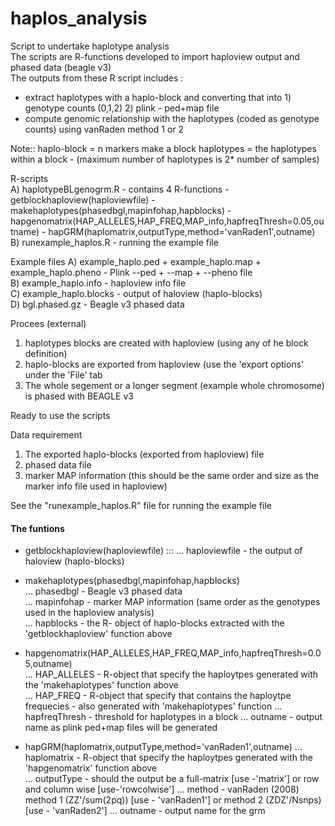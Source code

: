 # haplos_analysis
Script to undertake haplotype analysis  
The scripts are R-functions developed to import haploview output and phased data (beagle v3)  
The outputs from these R script includes :  
  - extract haplotypes with a haplo-block and converting that into 1) genotype counts (0,1,2) 2) plink - ped+map file  
  - compute genomic relationship with the haplotypes (coded as genotype counts) using vanRaden method 1 or 2  

Note:: 
  haplo-block = n markers make a block
  haplotypes = the haplotypes within a block -  (maximum number of haplotypes is 2* number of samples)

R-scripts  
A) haplotypeBLgenogrm.R - contains 4 R-functions
    - getblockhaploview(haploviewfile)
    - makehaplotypes(phasedbgl,mapinfohap,hapblocks)
    - hapgenomatrix(HAP_ALLELES,HAP_FREQ,MAP_info,hapfreqThresh=0.05,outname)
    - hapGRM(haplomatrix,outputType,method='vanRaden1',outname)
B) runexample_haplos.R - running the example file

Example files 
A) example_haplo.ped + example_haplo.map + example_haplo.pheno - Plink --ped + --map + --pheno file   
B) example_haplo.info - haploview info file  
C) example_haplo.blocks - output of haloview (haplo-blocks)  
D) bgl.phased.gz - Beagle v3 phased data  

Procees (external)  
1. haplotypes blocks are created with haploview (using any of he block definition)  
2. haplo-blocks are exported from haploview (use the 'export options' under the 'File' tab  
3. The whole segement or a longer segment (example whole chromosome) is phased with BEAGLE v3  

Ready to use the scripts  

Data requirement  
1. The exported haplo-blocks (exported from haploview) file  
2. phased data file  
3. marker MAP information (this should be the same order and size as the marker info file used in haploview)   

See the "runexample_haplos.R" file for running the example file  

#### The funtions  
- getblockhaploview(haploviewfile) :::
    ... haploviewfile - the output of haloview (haplo-blocks)  

- makehaplotypes(phasedbgl,mapinfohap,hapblocks)  
    ... phasedbgl - Beagle v3 phased data  
    ... mapinfohap - marker MAP information (same order as the genotypes used in the haploview analysis)  
    ... hapblocks - the R- object of haplo-blocks extracted with the 'getblockhaploview' function above  

- hapgenomatrix(HAP_ALLELES,HAP_FREQ,MAP_info,hapfreqThresh=0.05,outname)  
    ... HAP_ALLELES - R-object that specify the haploytpes generated with the 'makehaplotypes' function above  
    ... HAP_FREQ - R-object that specify that contains the haploytpe frequecies - also generated with 'makehaplotypes' function
    ... hapfreqThresh - threshold for haplotypes in a block
    ... outname - output name as plink ped+map files will be generated

- hapGRM(haplomatrix,outputType,method='vanRaden1',outname)
    ... haplomatrix - R-object that specify the haploytpes generated with the 'hapgenomatrix' function above  
    ... outputType - should the output be a full-matrix [use -'matrix'] or row and column wise [use-'rowcolwise']
    ... method - vanRaden (2008) method 1 (ZZ'/sum(2pq)) [use - 'vanRaden1'] or method 2 (ZDZ'/Nsnps) [use - 'vanRaden2']
    ... outname - output name for the grm

